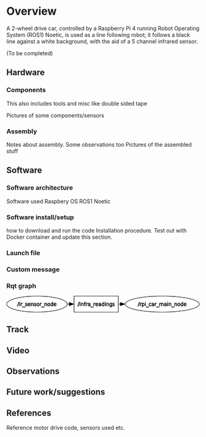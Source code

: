 # Overview
A 2-wheel drive car, controlled by a Raspberry Pi 4 running Robot Operating System (ROS1) Noetic, is used as a line following robot; it follows a black line against a white background, with the aid of a 5 channel infrared sensor.

(To be completed)

## Hardware

### Components
This also includes tools and misc like double sided tape

Pictures of some components/sensors

### Assembly
Notes about assembly. Some observations too
Pictures of the assembled stuff

## Software

### Software architecture
Software used
Raspbery OS
ROS1 Noetic

### Software install/setup
how to download and run the code
Installation procedure. Test out with Docker container and update this section.

### Launch file

### Custom message

### Rqt graph

<p align="center">
  <img src=images/rosgraph.png>
</p>

## Track

## Video

## Observations

## Future work/suggestions

## References
Reference motor drive code, sensors used etc.






